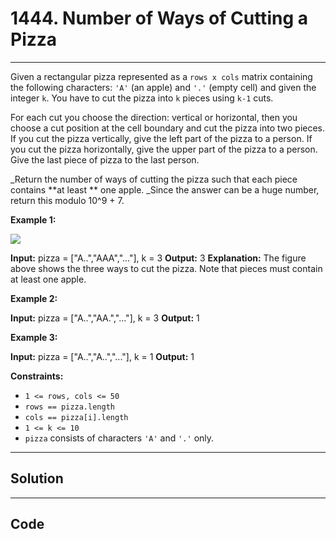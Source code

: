 # 1444. Number of Ways of Cutting a Pizza

---

Given a rectangular pizza represented as a `rows x cols` matrix containing the following characters: `'A'` (an apple) and `'.'` (empty cell) and given the integer `k`. You have to cut the pizza into `k` pieces using `k-1` cuts. 

For each cut you choose the direction: vertical or horizontal, then you choose a cut position at the cell boundary and cut the pizza into two pieces. If you cut the pizza vertically, give the left part of the pizza to a person. If you cut the pizza horizontally, give the upper part of the pizza to a person. Give the last piece of pizza to the last person.

_Return the number of ways of cutting the pizza such that each piece contains **at least ** one apple. _Since the answer can be a huge number, return this modulo 10^9 + 7.

 

**Example 1:**

**![](https://assets.leetcode.com/uploads/2020/04/23/ways_to_cut_apple_1.png)**


**Input:** pizza = ["A..","AAA","..."], k = 3
**Output:** 3 
**Explanation:** The figure above shows the three ways to cut the pizza. Note that pieces must contain at least one apple.


**Example 2:**


**Input:** pizza = ["A..","AA.","..."], k = 3
**Output:** 1


**Example 3:**


**Input:** pizza = ["A..","A..","..."], k = 1
**Output:** 1


 

**Constraints:**

  * `1 <= rows, cols <= 50`
  * `rows == pizza.length`
  * `cols == pizza[i].length`
  * `1 <= k <= 10`
  * `pizza` consists of characters `'A'` and `'.'` only.

---

## Solution



---

## Code
```python


```
